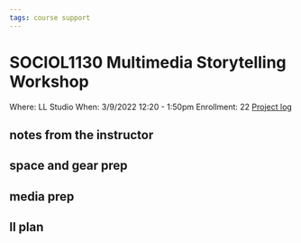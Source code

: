 ```yaml
---
tags: course support
---
```

# SOCIOL1130 Multimedia Storytelling Workshop

Where: LL Studio
When: 3/9/2022 12:20 - 1:50pm
Enrollment: 22
[Project log](https://docs.google.com/document/d/1NFz1GDxkDxgBhsy7kWNk0N5guJ9V_v4WgRFTi9PXMVo/edit?usp=drivesdk)

## notes from the instructor
## space and gear prep
## media prep
## ll plan